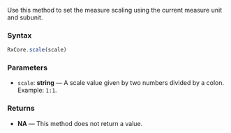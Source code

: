 Use this method to set the measure scaling using the current measure unit and subunit.

### Syntax

```typescript
RxCore.scale(scale)
```

### Parameters

- `scale`: **string** — A scale value given by two numbers divided by a colon. Example: `1:1`.

### Returns

- **NA** — This method does not return a value.